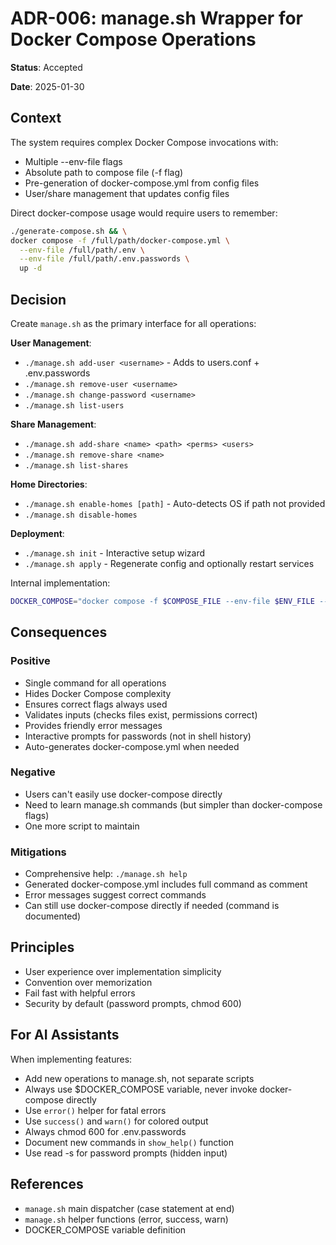 # ADR-006: manage.sh Wrapper for Docker Compose Operations

**Status**: Accepted

**Date**: 2025-01-30

## Context

The system requires complex Docker Compose invocations with:
- Multiple --env-file flags
- Absolute path to compose file (-f flag)
- Pre-generation of docker-compose.yml from config files
- User/share management that updates config files

Direct docker-compose usage would require users to remember:
```bash
./generate-compose.sh && \
docker compose -f /full/path/docker-compose.yml \
  --env-file /full/path/.env \
  --env-file /full/path/.env.passwords \
  up -d
```

## Decision

Create `manage.sh` as the primary interface for all operations:

**User Management**:
- `./manage.sh add-user <username>` - Adds to users.conf + .env.passwords
- `./manage.sh remove-user <username>`
- `./manage.sh change-password <username>`
- `./manage.sh list-users`

**Share Management**:
- `./manage.sh add-share <name> <path> <perms> <users>`
- `./manage.sh remove-share <name>`
- `./manage.sh list-shares`

**Home Directories**:
- `./manage.sh enable-homes [path]` - Auto-detects OS if path not provided
- `./manage.sh disable-homes`

**Deployment**:
- `./manage.sh init` - Interactive setup wizard
- `./manage.sh apply` - Regenerate config and optionally restart services

Internal implementation:
```bash
DOCKER_COMPOSE="docker compose -f $COMPOSE_FILE --env-file $ENV_FILE --env-file $PASSWORDS_FILE"
```

## Consequences

### Positive

- Single command for all operations
- Hides Docker Compose complexity
- Ensures correct flags always used
- Validates inputs (checks files exist, permissions correct)
- Provides friendly error messages
- Interactive prompts for passwords (not in shell history)
- Auto-generates docker-compose.yml when needed

### Negative

- Users can't easily use docker-compose directly
- Need to learn manage.sh commands (but simpler than docker-compose flags)
- One more script to maintain

### Mitigations

- Comprehensive help: `./manage.sh help`
- Generated docker-compose.yml includes full command as comment
- Error messages suggest correct commands
- Can still use docker-compose directly if needed (command is documented)

## Principles

- User experience over implementation simplicity
- Convention over memorization
- Fail fast with helpful errors
- Security by default (password prompts, chmod 600)

## For AI Assistants

When implementing features:
- Add new operations to manage.sh, not separate scripts
- Always use $DOCKER_COMPOSE variable, never invoke docker-compose directly
- Use `error()` helper for fatal errors
- Use `success()` and `warn()` for colored output
- Always chmod 600 for .env.passwords
- Document new commands in `show_help()` function
- Use read -s for password prompts (hidden input)

## References

- `manage.sh` main dispatcher (case statement at end)
- `manage.sh` helper functions (error, success, warn)
- DOCKER_COMPOSE variable definition
